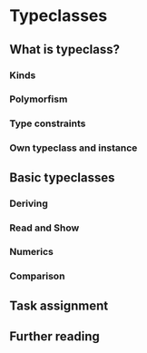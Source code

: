 # Typeclasses

## What is typeclass?

### Kinds

### Polymorfism

### Type constraints

### Own typeclass and instance

## Basic typeclasses

### Deriving

### Read and Show

### Numerics

### Comparison

## Task assignment

## Further reading
